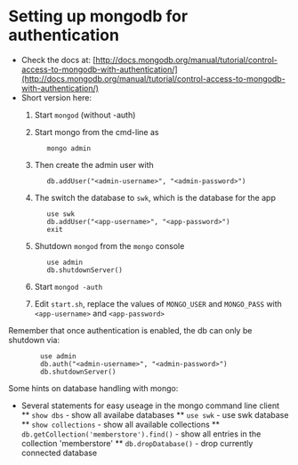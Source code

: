 Setting up mongodb for authentication
=====================================

- Check the docs at: [http://docs.mongodb.org/manual/tutorial/control-access-to-mongodb-with-authentication/](http://docs.mongodb.org/manual/tutorial/control-access-to-mongodb-with-authentication/)
- Short version here:
  1. Start `mongod` (without -auth)
  1. Start mongo from the cmd-line as

            mongo admin
  1. Then create the admin user with

            db.addUser("<admin-username>", "<admin-password>")
  1. The switch the database to `swk`, which is the database for the app

            use swk
            db.addUser("<app-username>", "<app-password>")
			exit
  1. Shutdown `mongod` from the `mongo` console

			use admin
			db.shutdownServer()
  1. Start `mongod -auth`
  1. Edit `start.sh`, replace the values of `MONGO_USER` and `MONGO_PASS` with `<app-username>` and `<app-password>`

Remember that once authentication is enabled, the db can only be shutdown via:

			use admin
			db.auth("<admin-username>", "<admin-password>")
			db.shutdownServer()

Some hints on database handling with mongo:

  * Several statements for easy useage in the mongo command line client
  ** `show dbs` - show all availabe databases
  ** `use swk` - use swk database
  ** `show collections` - show all available collections
  ** `db.getCollection('memberstore').find()` - show all entries in the collection 'memberstore'
  ** `db.dropDatabase()` - drop currently connected database